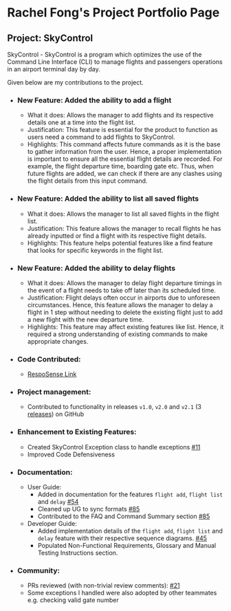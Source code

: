 # Rachel Fong's Project Portfolio Page

## Project: SkyControl

SkyControl - SkyControl is a program which optimizes the use of the Command Line Interface (CLI)
to manage flights and passengers operations in an airport terminal day by day.

Given below are my contributions to the project.

+ ### New Feature: Added the ability to add a flight
  + What it does: Allows the manager to add flights and its respective details one at a time into the flight list.
  + Justification: This feature is essential for the product to function as users need a command to add flights to SkyControl.
  + Highlights: This command affects future commands as it is the base to gather information from the user. 
  Hence, a proper implementation is important to ensure all the essential flight details are recorded.
  For example, the flight departure time, boarding gate etc. 
  Thus, when future flights are added, we can check if there are any clashes using the flight details from this input command.

+ ### New Feature: Added the ability to list all saved flights
  + What it does: Allows the manager to list all saved flights in the flight list.
  + Justification: This feature allows the manager to recall flights he has already inputted or find a flight with its respective flight details.
  + Highlights: This feature helps potential features like a find feature that looks for specific keywords in the flight list.

+ ### New Feature: Added the ability to delay flights
  + What it does: Allows the manager to delay flight departure timings in the event of a flight needs to take off later than its scheduled time.
  + Justification: Flight delays often occur in airports due to unforeseen circumstances. 
  Hence, this feature allows the manager to delay a flight in 1 step without needing to delete 
  the existing flight just to add a new flight with the new departure time.
  + Highlights: This feature may affect existing features like list.
  Hence, it required a strong understanding of existing commands to make appropriate changes.
  
- ### Code Contributed:
  + [RespoSense Link](https://nus-cs2113-ay2223s1.github.io/tp-dashboard/?search=franky4566&breakdown=true)

+ ### Project management:
  + Contributed to functionality in releases `v1.0`, `v2.0` and `v2.1` (3 [releases](https://github.com/AY2223S1-CS2113-T17-1/tp/releases)) on GitHub

+ ### Enhancement to Existing Features:
  + Created SkyControl Exception class to handle exceptions [#11](https://github.com/AY2223S1-CS2113-T17-1/tp/pull/11)
  + Improved Code Defensiveness   

+ ### Documentation:
  + User Guide:
    + Added in documentation for the features `flight add`, `flight list` and `delay` [#54](https://github.com/AY2223S1-CS2113-T17-1/tp/pull/54)
    + Cleaned up UG to sync formats [#85](https://github.com/AY2223S1-CS2113-T17-1/tp/pull/85)
    + Contributed to the FAQ and Command Summary section [#85](https://github.com/AY2223S1-CS2113-T17-1/tp/pull/85)
  + Developer Guide:
    + Added implementation details of the `flight add`, `flight list` and `delay` feature with their respective sequence diagrams. 
    [#45](https://github.com/AY2223S1-CS2113-T17-1/tp/pull/45)
    + Populated Non-Functional Requirements, Glossary and Manual Testing Instructions section.

+ ### Community:
  + PRs reviewed (with non-trivial review comments): [#21](https://github.com/AY2223S1-CS2113-T17-1/tp/pull/21)
  + Some exceptions I handled were also adopted by other teammates e.g. checking valid gate number
